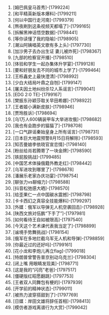 
1. [姆巴佩皇马首秀]-[1799224]
1. [和平精英新版本爆料]-[1799211]
1. [何以中国行走河南]-[1799379]
1. [熬夜刷到这条视频天都塌了]-[1799165]
1. [拆解黑神话悟空数据]-[1798441]
1. [等你读懂了我的隐喻]-[1798905]
1. [潮汕阿姨唱英文歌有多上头]-[1797730]
1. [加沙男子去办出生证 妻儿被炸死]-[1798367]
1. [九部的检察官开播]-[1798510]
1. [体验和学生一起办集体升学宴]-[1799128]
1. [要和好朋友去不同的城市上学了]-[1799464]
1. [王栎鑫史上最快澄清]-[1798992]
1. [少白大结局叶鼎之自刎]-[1799147]
1. [屠夫因土地纠纷杀12人系谣言]-[1799041]
1. [EDG 2:0 TE]-[1799167]
1. [樊振东孙颖莎取关早田希娜]-[1798922]
1. [王者姬小满新皮肤]-[1798946]
1. [贾玲胜诉]-[1798694]
1. [乌1万人600辆装甲车大举进攻俄]-[1798682]
1. [我也有会跑步的猫猫了]-[1798708]
1. [一口气辟谣秦始皇身上所有谣言]-[1798731]
1. [日本巨大地震预警8月15日将解除]-[1798593]
1. [知否曼娘李依晓官宣恋情]-[1798140]
1. [粉丝给肖若腾寄了一块金牌]-[1798590]
1. [铁屁股挑战]-[1799485]
1. [中国艺术体操俄籍外教走红]-[1798442]
1. [乌军进攻到哪里了]-[1798678]
1. [潘展乐老家办庆功宴]-[1798754]
1. [聊张力vs聊缩力]-[1798588]
1. [抖音松弛感大晒]-[1798570]
1. [给歪果仁一点中国碳水震撼]-[1798798]
1. [卡卡西幻之真容全技能爆料]-[1799297]
1. [外媒：俄军以导弹无人机空袭回击]-[1798928]
1. [陕西文旅对伍鹏“下手了”]-[1797981]
1. [如何看待王自如被限高]-[1797540]
1. [今天这个艺术课代表我当定了]-[1798899]
1. [谧境手势舞挑战]-[1798154]
1. [俄军在多地拦截乌军无人机和导弹]-[1798859]
1. [你最近过的还好吗]-[1799161]
1. [花小龙和李炮儿再立flag]-[1799018]
1. [特朗普曾警告普京别动乌克兰]-[1798304]
1. [闭上嘴 用眼睛发现美]-[1798771]
1. [这是我的“闪亮”老爸]-[1797517]
1. [僵硬版红昭愿翻跳]-[1797753]
1. [王者双人同舞包有梗的]-[1797939]
1. [开学前的精神状态]-[1799011]
1. [被热力波穿搭甜到了]-[1797769]
1. [日媒：岸田文雄将辞任首相]-[1798413]
1. [模仿者游戏离谱行为大赏]-[1799042]